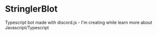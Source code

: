 # StringlerBlot
Typescript bot made with discord.js - I'm creating while learn more about Javascript/Typescript
